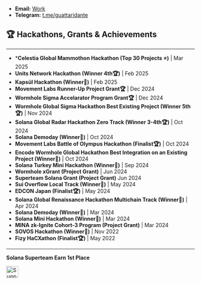 - **Email:** [Work](mailto:baturalp@zk-lokomotive.xyz)
- **Telegram:** [t.me/guattaridante](https://t.me/guattaridante)

## 🏆 Hackathons, Grants & Achievements
-------

- ***Celestia Global Mammothon Hackathon (Top 30 Projects ⭐️)** | Mar 2025
- **Units Network Hackathon (Winner 4th🏆)** | Feb 2025
- **Kapsül Hackathon (Winner🥇)** | Feb 2025
- **Movement Labs Runner-Up Project Grant🏆** | Dec 2024
- **Wormhole Sigma Accelarator Program Grant🏆** | Dec 2024
- **Wormhole Global Sigma Hackathon Best Existing Project (Winner 5th🏆)** | Nov 2024
- **Solana Global Radar Hackathon Zero Track (Winner 3-4th🏆)** | Oct 2024
- **Solana Demoday (Winner🥉)** | Oct 2024
- **Movement Labs Battle of Olympus Hackathon (Finalist🏆)** | Oct 2024
- **Encode Wormhole Global Hackathon Best Integration on an Existing Project (Winner🥉)** | Oct 2024
- **Solana Turkey Mini Hackathon (Winner🥇)** | Sep 2024
- **Wormhole xGrant (Project Grant)** | Jun 2024
- **Superteam Solana Grant (Project Grant)** Jun 2024
- **Sui Overflow Local Track (Winner🥇)** | May 2024
- **EDCON Japan (Finalist🏆)** | May 2024
- **Solana Global Renaissance Hackathon Multichain Track (Winner🥇)** | Apr 2024
- **Solana Demoday (Winner🥈)** | Mar 2024
- **Solana Mini Hackathon (Winner🥇)** | Mar 2024
- **MINA zk-Ignite Cohort-3 Program (Project Grant)** | Mar 2024
- **SOVOS Hackathon (Winner🥈)** | Nov 2022
- **Fizy HaCXathon (Finalist🏆)** | May 2022
-------
**Solana Superteam Earn 1st Place** 

<a href="https://www.drips.network/app/projects/github/zk-Lokomotive/zk-lokomotive-core" target="_blank"><img src="https://www.drips.network/api/embed/project/https%3A%2F%2Fgithub.com%2Fzk-Lokomotive%2Fzk-lokomotive-core/support.png?background=blue&style=drips&text=project&stat=none" alt="Support zk-lokomotive-core on drips.network" height="32"></a>

